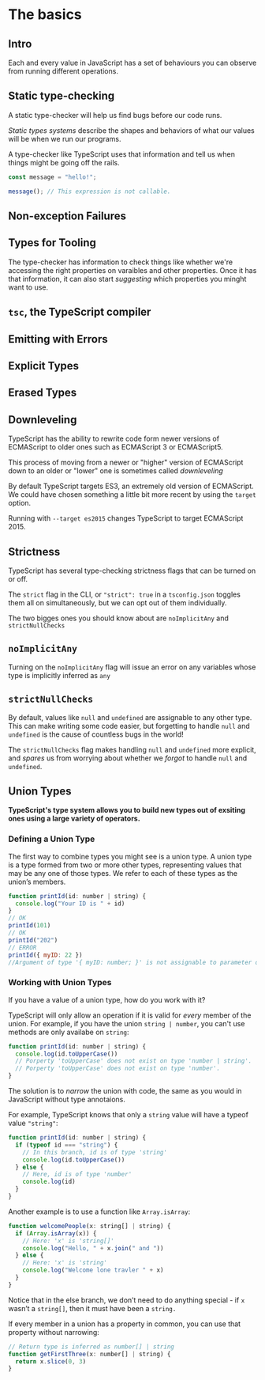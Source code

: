 # The basics

## Intro

Each and every value in JavaScript has a set of behaviours you can observe from running different operations.

## Static type-checking

A static type-checker will help us find bugs before our code runs.

<em>Static types systems</em> describe the shapes and behaviors of what our values will be when we run our programs.

A type-checker like TypeScript uses that information and tell us when things might be going off the rails.

```JavaScript
const message = "hello!";

message(); // This expression is not callable.
```

## Non-exception Failures

## Types for Tooling

The type-checker has information to check things like whether we're accessing the right properties on varaibles and other properties. Once it has that information, it can also start <em>suggesting</em> which properties you minght want to use.

## `tsc`, the TypeScript compiler

## Emitting with Errors

## Explicit Types

## Erased Types

## Downleveling

TypeScript has the ability to rewrite code form newer versions of ECMAScript to older ones such as ECMAScript 3 or ECMAScript5.

This process of moving from a newer or "higher" version of ECMAScript down to an older or "lower" one is sometimes called <em>downleveling</em>

By default TypeScript targets ES3, an extremely old version of ECMAScript. We could have chosen something a little bit more recent by using the `target` option.

Running with `--target es2015` changes TypeScript to target ECMAScript 2015.

## Strictness

TypeScript has several type-checking strictness flags that can be turned on or off.

The `strict` flag in the CLI, or `"strict": true` in a `tsconfig.json` toggles them all on simultaneously, but we can opt out of them individually.

The two bigges ones you should know about are `noImplicitAny` and `strictNullChecks`

## `noImplicitAny`

Turning on the `noImplicitAny` flag will issue an error on any variables whose type is implicitly inferred as `any`

## `strictNullChecks`

By default, values like `null` and `undefined` are assignable to any other type. This can make writing some code easier, but forgetting to handle `null` and `undefined` is the cause of countless bugs in the world!

The `strictNullChecks` flag makes handling `null` and `undefined` more explicit, and <em>spares</em> us from worrying about whether we <em>forgot</em> to handle `null` and `undefined`.

## Union Types

<strong>TypeScript's type system allows you to build new types out of exsiting ones using a large variety of operators.</strong>

### Defining a Union Type

The first way to combine types you might see is a union type. A union type is a type formed from two or more other types, representing values that may be any one of those types. We refer to each of these types as the union’s members.

```javascript
function printId(id: number | string) {
  console.log("Your ID is " + id)
}
// OK
printId(101)
// OK
printId("202")
// ERROR
printId({ myID: 22 })
//Argument of type '{ myID: number; }' is not assignable to parameter of type 'string | number'.
```

### Working with Union Types

If you have a value of a union type, how do you work with it?

TypeScript will only allow an operation if it is valid for <em>every</em> member of the union. For example, if you have the union `string | number`, you can't use methods are only availabe on `string`:

```javascript
function printId(id: number | string) {
  console.log(id.toUpperCase())
  // Porperty 'toUpperCase' does not exist on type 'number | string'.
  // Porperty 'toUpperCase' does not exist on type 'number'.
}
```

The solution is to <em>narrow</em> the union with code, the same as you would in JavaScript without type annotaions.

For example, TypeScript knows that only a `string` value will have a typeof value `"string"`:

```javascript
function printId(id: number | string) {
  if (typeof id === "string") {
    // In this branch, id is of type 'string'
    console.log(id.toUpperCase())
  } else {
    // Here, id is of type 'number'
    console.log(id)
  }
}
```

Another example is to use a function like `Array.isArray`:

```javascript
function welcomePeople(x: string[] | string) {
  if (Array.isArray(x)) {
    // Here: 'x' is 'string[]'
    console.log("Hello, " + x.join(" and "))
  } else {
    // Here: 'x' is 'string'
    console.log("Welcome lone travler " + x)
  }
}
```

Notice that in the else branch, we don’t need to do anything special - if `x` wasn’t a `string[]`, then it must have been a `string.`

If every member in a union has a property in common, you can use that property without narrowing:

```javascript
// Return type is inferred as number[] | string
function getFirstThree(x: number[] | string) {
  return x.slice(0, 3)
}
```
